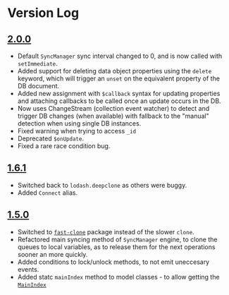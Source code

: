 # Version Log

## [2.0.0](https://github.com/yuval-a/derivejs/releases/tag/2.0.0)
* Default `SyncManager` sync interval changed to 0, and is now called with `setImmediate`.
* Added support for deleting data object properties using the `delete` keyword, which will trigger an `unset` on the equivalent property of the DB document. 
* Added new assignment with `$callback` syntax for updating properties and attaching callbacks to be called once an update occurs in the DB.
* Now uses ChangeStream (collection event watcher) to detect and trigger DB changes (when available) with fallback to the "manual" detection when using single DB instances.
* Fixed warning when trying to access `_id`
* Deprecated `$onUpdate`.
* Fixed a rare race condition bug.

## [1.6.1](https://github.com/yuval-a/derivejs/releases/tag/1.6.1)
* Switched back to `lodash.deepclone` as others were buggy.
* Added `Connect` alias.

## [1.5.0](https://github.com/yuval-a/derivejs/releases/tag/1.5.0)
* Switched to [`fast-clone`](https://www.npmjs.com/package/fast-clone) package instead of the slower `clone`.
* Refactored main syncing method of `SyncManager` engine, to clone the queues to local variables, as to release them for the next operations sooner an more quickly.
* Added conditions to lock/unlock methods, to not emit uneccesary events.
* Added statc `mainIndex` method to model classes - to allow getting the [`MainIndex`](https://github.com/yuval-a/derivejs/blob/master/readme.md#mainindex)
